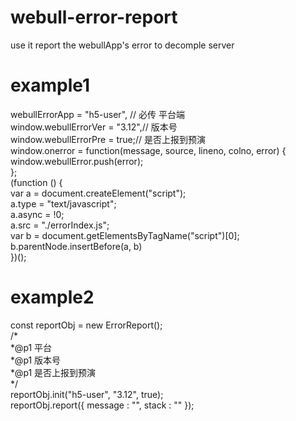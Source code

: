# webull-error-report
use it report the webullApp's error to decomple server

# example1  
webullErrorApp = "h5-user", // 必传 平台端  
window.webullErrorVer = "3.12",// 版本号  
window.webullErrorPre = true;// 是否上报到预演  
window.onerror = function(message, source, lineno, colno, error) {   
  window.webullError.push(error);  
};  
(function () {  
    var a = document.createElement("script");   
    a.type = "text/javascript";  
    a.async = !0;  
    a.src = "./errorIndex.js";  
    var b = document.getElementsByTagName("script")[0];  
    b.parentNode.insertBefore(a, b)  
})();

# example2
const reportObj = new ErrorReport();  
/*  
*@p1 平台  
*@p1 版本号  
*@p1 是否上报到预演  
*/  
reportObj.init("h5-user", "3.12", true);    
reportObj.report({ message : "",  stack : "" });  
